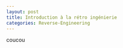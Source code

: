 ```yaml
---
layout: post
title: Introduction à la rétro ingénierie
categories: Reverse-Engineering
---
```


coucou
